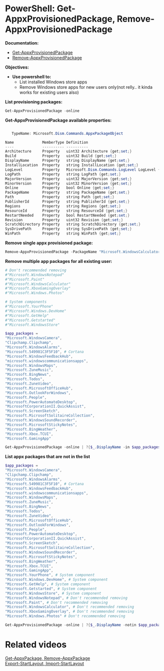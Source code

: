 # PowerShell: Get-AppxProvisionedPackage, Remove-AppxProvisionedPackage

<b>Documentation:</b>

* [Get-AppxProvisionedPackage](https://learn.microsoft.com/en-us/powershell/module/dism/get-appxprovisionedpackage?view=windowsserver2022-ps)
* [Remove-AppxProvisionedPackage](https://learn.microsoft.com/en-us/powershell/module/dism/remove-appxprovisionedpackage?view=windowsserver2022-ps)

<b>Objectives:</b>

* <b>Use powershell to:</b>
   * List installed Windows store apps
   * Remove Windows store apps for new users only(not relly.. it kinda works for existing users also)

<b>List provisioning packages:</b>

```powershell
Get-AppxProvisionedPackage -online
```

<b>Get-AppxProvisionedPackage available properties:</b>

```powershell

   TypeName: Microsoft.Dism.Commands.AppxPackageObject

Name             MemberType Definition
----             ---------- ----------
Architecture     Property   uint32 Architecture {get;set;}
Build            Property   uint32 Build {get;set;}
DisplayName      Property   string DisplayName {get;set;}
InstallLocation  Property   string InstallLocation {get;set;}
LogLevel         Property   Microsoft.Dism.Commands.LogLevel LogLevel {get;set;}
LogPath          Property   string LogPath {get;set;}
MajorVersion     Property   uint32 MajorVersion {get;set;}
MinorVersion     Property   uint32 MinorVersion {get;set;}
Online           Property   bool Online {get;set;}
PackageName      Property   string PackageName {get;set;}
Path             Property   string Path {get;set;}
PublisherId      Property   string PublisherId {get;set;}
Regions          Property   string Regions {get;set;}
ResourceId       Property   string ResourceId {get;set;}
RestartNeeded    Property   bool RestartNeeded {get;set;}
Revision         Property   uint32 Revision {get;set;}
ScratchDirectory Property   string ScratchDirectory {get;set;}
SysDrivePath     Property   string SysDrivePath {get;set;}
WinPath          Property   string WinPath {get;set;}
```

<b>Remove single appx provisioned package:</b>

```powershell
Remove-AppxProvisionedPackage -PackageName "Microsoft.WindowsCalculator_2020.2103.8.0_neutral_~_8wekyb3d8bbwe" -Online -AllUser
```

<b>Remove multiple app packages for all existing user:</b>

```powershell
# Don't recommended removing
#"Microsoft.WindowsNotepad"
#"Microsoft.Paint"
#"Microsoft.WindowsCalculator"
#"Microsoft.XboxGamingOverlay"
#"Microsoft.Windows.Photos"

# System components
#"Microsoft.YourPhone"
#"Microsoft.Windows.DevHome"
#"Microsoft.GetHelp"
#"Microsoft.Getstarted"
#"Microsoft.WindowsStore"

$app_packages = 
"Microsoft.WindowsCamera",
"Clipchamp.Clipchamp",
"Microsoft.WindowsAlarms",
"Microsoft.549981C3F5F10", # Cortana
"Microsoft.WindowsFeedbackHub",
"microsoft.windowscommunicationsapps",
"Microsoft.WindowsMaps",
"Microsoft.ZuneMusic",
"Microsoft.BingNews",
"Microsoft.Todos",
"Microsoft.ZuneVideo",
"Microsoft.MicrosoftOfficeHub",
"Microsoft.OutlookForWindows",
"Microsoft.People",
"Microsoft.PowerAutomateDesktop",
"MicrosoftCorporationII.QuickAssist",
"Microsoft.ScreenSketch",
"Microsoft.MicrosoftSolitaireCollection",
"Microsoft.WindowsSoundRecorder",
"Microsoft.MicrosoftStickyNotes",
"Microsoft.BingWeather",
"Microsoft.Xbox.TCUI",
"Microsoft.GamingApp"

Get-AppxProvisionedPackage -online | ?{$_.DisplayName -in $app_packages} | Remove-AppxProvisionedPackage -Online -AllUser
```

<b>List appx packages that are not in the list</b>

```powershell
$app_packages = 
"Microsoft.WindowsCamera",
"Clipchamp.Clipchamp",
"Microsoft.WindowsAlarms",
"Microsoft.549981C3F5F10", # Cortana
"Microsoft.WindowsFeedbackHub",
"microsoft.windowscommunicationsapps",
"Microsoft.WindowsMaps",
"Microsoft.ZuneMusic",
"Microsoft.BingNews",
"Microsoft.Todos",
"Microsoft.ZuneVideo",
"Microsoft.MicrosoftOfficeHub",
"Microsoft.OutlookForWindows",
"Microsoft.People",
"Microsoft.PowerAutomateDesktop",
"MicrosoftCorporationII.QuickAssist",
"Microsoft.ScreenSketch",
"Microsoft.MicrosoftSolitaireCollection",
"Microsoft.WindowsSoundRecorder",
"Microsoft.MicrosoftStickyNotes",
"Microsoft.BingWeather",
"Microsoft.Xbox.TCUI",
"Microsoft.GamingApp",
"Microsoft.YourPhone", # System component
"Microsoft.Windows.DevHome", # System component
"Microsoft.GetHelp", # System component
"Microsoft.Getstarted", # System component
"Microsoft.WindowsStore", # System component
"Microsoft.WindowsNotepad", # Don't recommended removing
"Microsoft.Paint", # Don't recommended removing
"Microsoft.WindowsCalculator", # Don't recommended removing
"Microsoft.XboxGamingOverlay", # Don't recommended removing
"Microsoft.Windows.Photos" # Don't recommended removing

Get-AppxProvisionedPackage -online | ?{$_.DisplayName -notin $app_packages} | select DisplayName
```



# Related videos

[Get-AppxPackage, Remove-AppxPackage]() <br />
[Export-StartLayout, Import-StartLayout]()